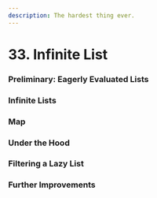 ```yaml
---
description: The hardest thing ever.
---
```


# 33. Infinite List

### Preliminary: Eagerly Evaluated Lists

### Infinite Lists

### Map

### Under the Hood

### Filtering a Lazy List

### Further Improvements
